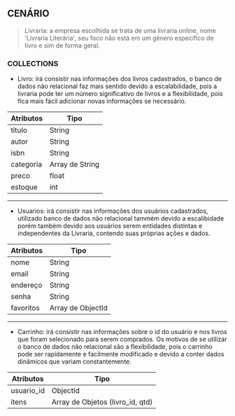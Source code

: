 ## CENÁRIO

> Livraria: a empresa escolhida se trata de uma livraria online, nome 'Livraria Literária', seu foco não está em um gênero específico de livro e sim de forma geral.

### COLLECTIONS

- Livro: irá consistir nas informações dos livros cadastrados, o banco de dados não relacional faz mais sentido devido a escalabilidade, pois a livraria pode ter um número significativo de livros e a flexibilidade, pois fica mais fácil adicionar novas informações se necessário.

| Atributos | Tipo |
|-----------|------|
|titulo     |String|
|autor      |String|
|isbn       |String|
|categoria  |Array de String|
|preco      |float |
|estoque    |int   |

---

- Usuarios: irá consistir nas informações dos usuários cadastrados, utilizado banco de dados não relacional tammém devido a escalibidade porém também devido aos usuários serem entidades distintas e independentes da Livraria, contendo suas próprias ações e dados.

| Atributos | Tipo |
|-----------|------|
|nome       |String|
|email      |String|
|endereço   |String|
|senha      |String|
|favoritos  |Array de ObjectId|

---

- Carrinho: irá consistir nas informações sobre o id do usuário e nos livros que foram selecionado para serem comprados. Os motivos de se utilizar o banco de dados não relacional são a flexibilidade, pois o carrinho pode ser rapidamente e facilmente modificado e devido a conter dados dinâmicos que variam constantemente.

| Atributos | Tipo |
|-----------|------|
|usuario_id |ObjectId|
|itens      |Array de Objetos (livro_id, qtd)|